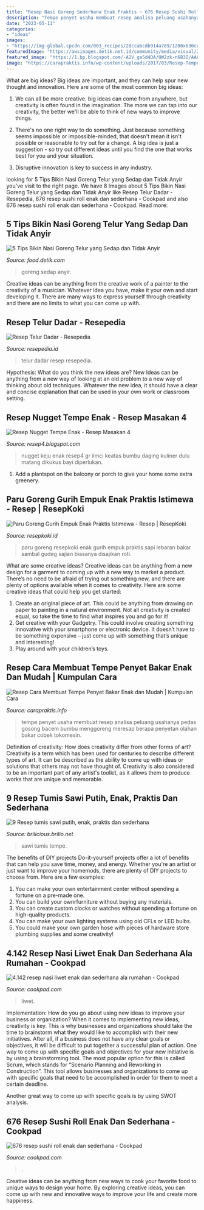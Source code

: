 ```yaml
---
title: "Resep Nasi Goreng Sederhana Enak Praktis ~ 676 Resep Sushi Roll Enak Dan Sederhana"
description: "Tempe penyet usaha membuat resep analisa peluang usahanya pedas gosong bacem bumbu menggoreng meresap berapa penyetan olahan bakar cobek tokomesin"
date: "2023-05-11"
categories:
- "ideas"
images:
- "https://img-global.cpcdn.com/003_recipes/28ccabcdb914a789/1200x630cq70/photo.jpg"
featuredImage: "https://awsimages.detik.net.id/community/media/visual/2020/08/11/tips-membuat-nasi-goreng-telur.jpeg?w=700&amp;q=90"
featured_image: "https://1.bp.blogspot.com/-A2V_ga5d4DA/UW2zk-n6B3I/AAAAAAAAB_Y/j1qWE0O5qbw/s320/resep-nugget-tempe.jpg"
image: "https://carapraktis.info/wp-content/uploads/2017/03/Resep-Tempe-penyet-bakar.png"
---
```



What are big ideas?
Big ideas are important, and they can help spur new thought and innovation. Here are some of the most common big ideas:
1. We can all be more creative. big ideas can come from anywhere, but creativity is often found in the imagination. The more we can tap into our creativity, the better we'll be able to think of new ways to improve things.

2. There's no one right way to do something. Just because something seems impossible or impossible-minded, that doesn't mean it isn't possible or reasonable to try out for a change. A big idea is just a suggestion - so try out different ideas until you find the one that works best for you and your situation.

3. Disruptive innovation is key to success in any industry.

	

		
looking for 5 Tips Bikin Nasi Goreng Telur yang Sedap dan Tidak Anyir you've visit to the right page. We have 8 Images about 5 Tips Bikin Nasi Goreng Telur yang Sedap dan Tidak Anyir like Resep Telur Dadar - Resepedia, 676 resep sushi roll enak dan sederhana - Cookpad and also 676 resep sushi roll enak dan sederhana - Cookpad. Read more:
		
    
## 5 Tips Bikin Nasi Goreng Telur Yang Sedap Dan Tidak Anyir

<img loading=lazy src="https://awsimages.detik.net.id/community/media/visual/2020/08/11/tips-membuat-nasi-goreng-telur.jpeg?w=700&amp;q=90" onerror="this.onerror=null;this.src='https://tse3.mm.bing.net/th?id=OIP.2c8f52t1Nnmf-8SJOAK5LAHaE7&amp;pid=15.1';" alt="5 Tips Bikin Nasi Goreng Telur yang Sedap dan Tidak Anyir">

_Source: food.detik.com_

>goreng sedap anyir. 

	

Creative ideas can be anything from the creative work of a painter to the creativity of a musician. Whatever idea you have, make it your own and start developing it. There are many ways to express yourself through creativity and there are no limits to what you can come up with.

    
## Resep Telur Dadar - Resepedia

<img loading=lazy src="https://assets.resepedia.id/assets/images/2020/06/1668874650414163-telur-dadar.jpg" onerror="this.onerror=null;this.src='https://tse1.mm.bing.net/th?id=OIP.IYS2yn6IuHw6oa9FHrnbjAHaEW&amp;pid=15.1';" alt="Resep Telur Dadar - Resepedia">

_Source: resepedia.id_

>telur dadar resep resepedia. 

	

Hypothesis: What do you think the new ideas are?
New Ideas can be anything from a new way of looking at an old problem to a new way of thinking about old techniques. Whatever the new idea, it should have a clear and concise explanation that can be used in your own work or classroom setting.

    
## Resep Nugget Tempe Enak - Resep Masakan 4

<img loading=lazy src="https://1.bp.blogspot.com/-A2V_ga5d4DA/UW2zk-n6B3I/AAAAAAAAB_Y/j1qWE0O5qbw/s320/resep-nugget-tempe.jpg" onerror="this.onerror=null;this.src='https://tse1.mm.bing.net/th?id=OIP.qY6DqugSvspeNqGy9oSdKQAAAA&amp;pid=15.1';" alt="Resep Nugget Tempe Enak - Resep Masakan 4">

_Source: resep4.blogspot.com_

>nugget keju enak resep4 gr ilmci keatas bumbu daging kuliner dulu matang dikukus bayi diperlukan. 

	

1. Add a plantspot on the balcony or porch to give your home some extra greenery.

    
## Paru Goreng Gurih Empuk Enak Praktis Istimewa - Resep | ResepKoki

<img loading=lazy src="https://i1.wp.com/resepkoki.id/wp-content/uploads/2017/08/Resep-Paru-Goreng.jpg?fit=2441%2C2371&amp;ssl=1" onerror="this.onerror=null;this.src='https://tse4.mm.bing.net/th?id=OIP.kw1bML_ZdJDLcSo7YkfQdAHaHM&amp;pid=15.1';" alt="Paru Goreng Gurih Empuk Enak Praktis Istimewa - Resep | ResepKoki">

_Source: resepkoki.id_

>paru goreng resepkoki enak gurih empuk praktis sapi lebaran bakar sambal gudeg sajian biasanya disajikan roti. 

	

What are some creative ideas?
Creative ideas can be anything from a new design for a garment to coming up with a new way to market a product. There’s no need to be afraid of trying out something new, and there are plenty of options available when it comes to creativity. Here are some creative ideas that could help you get started: 
1. Create an original piece of art. This could be anything from drawing on paper to painting in a natural environment. Not all creativity is created equal, so take the time to find what inspires you and go for it! 
2. Get creative with your Gadgetry. This could involve creating something innovative with your smartphone or electronic device. It doesn’t have to be something expensive – just come up with something that’s unique and interesting! 
3. Play around with your children’s toys.

    
## Resep Cara Membuat Tempe Penyet Bakar Enak Dan Mudah | Kumpulan Cara

<img loading=lazy src="https://carapraktis.info/wp-content/uploads/2017/03/Resep-Tempe-penyet-bakar.png" onerror="this.onerror=null;this.src='https://tse2.mm.bing.net/th?id=OIP.9iwXNtsT7M2c1-Qru4cz4gHaFO&amp;pid=15.1';" alt="Resep Cara Membuat Tempe Penyet Bakar Enak dan Mudah | Kumpulan Cara">

_Source: carapraktis.info_

>tempe penyet usaha membuat resep analisa peluang usahanya pedas gosong bacem bumbu menggoreng meresap berapa penyetan olahan bakar cobek tokomesin. 

	

Definition of creativity: How does creativity differ from other forms of art?
Creativity is a term which has been used for centuries to describe different types of art. It can be described as the ability to come up with ideas or solutions that others may not have thought of. Creativity is also considered to be an important part of any artist's toolkit, as it allows them to produce works that are unique and memorable.

    
## 9 Resep Tumis Sawi Putih, Enak, Praktis Dan Sederhana

<img loading=lazy src="https://cdn-brilio-net.akamaized.net/news/2020/08/07/189709/1284345-1000xauto-resep-tumis-sawi-putih.jpg" onerror="this.onerror=null;this.src='https://tse4.mm.bing.net/th?id=OIP.f-dyvDXhY5JQVlElh4W4tAHaHa&amp;pid=15.1';" alt="9 Resep tumis sawi putih, enak, praktis dan sederhana">

_Source: brilicious.brilio.net_

>sawi tumis tempe. 

	

The benefits of DIY projects
Do-it-yourself projects offer a lot of benefits that can help you save time, money, and energy. Whether you're an artist or just want to improve your homemods, there are plenty of DIY projects to choose from. Here are a few examples: 
1. You can make your own entertainment center without spending a fortune on a pre-made one. 
2. You can build your ownrfurniture without buying any materials. 
3. You can create custom clocks or watches without spending a fortune on high-quality products. 
4. You can make your own lighting systems using old CFLs or LED bulbs. 
5. You could make your own garden hose with pieces of hardware store plumbing supplies and some creativity!

    
## 4.142 Resep Nasi Liwet Enak Dan Sederhana Ala Rumahan - Cookpad

<img loading=lazy src="https://img-global.cpcdn.com/recipes/220eb258b1d85efc/1200x630cq70/photo.jpg" onerror="this.onerror=null;this.src='https://tse4.mm.bing.net/th?id=OIP.MPHs5uJTaAwdyUfetZcDGgHaD4&amp;pid=15.1';" alt="4.142 resep nasi liwet enak dan sederhana ala rumahan - Cookpad">

_Source: cookpad.com_

>liwet. 

	

Implementation: How do you go about using new ideas to improve your business or organization?
When it comes to implementing new ideas, creativity is key. This is why businesses and organizations should take the time to brainstorm what they would like to accomplish with their new initiatives. After all, if a business does not have any clear goals or objectives, it will be difficult to put together a successful plan of action.
One way to come up with specific goals and objectives for your new initiative is by using a brainstorming tool. The most popular option for this is called Scrum, which stands for “Scenario Planning and Reworking in Construction”. This tool allows businesses and organizations to come up with specific goals that need to be accomplished in order for them to meet a certain deadline.

Another great way to come up with specific goals is by using SWOT analysis.

    
## 676 Resep Sushi Roll Enak Dan Sederhana - Cookpad

<img loading=lazy src="https://img-global.cpcdn.com/003_recipes/28ccabcdb914a789/1200x630cq70/photo.jpg" onerror="this.onerror=null;this.src='https://tse2.mm.bing.net/th?id=OIP.yG2Fp3TQ8Dx5PL3Xd4AMBgHaD4&amp;pid=15.1';" alt="676 resep sushi roll enak dan sederhana - Cookpad">

_Source: cookpad.com_

>. 

	

Creative ideas can be anything from new ways to cook your favorite food to unique ways to design your home. By exploring creative ideas, you can come up with new and innovative ways to improve your life and create more happiness.

